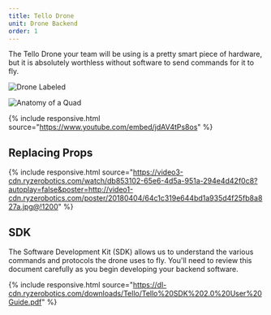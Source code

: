 ```yaml
---
title: Tello Drone
unit: Drone Backend
order: 1
---
```


The Tello Drone your team will be using is a pretty smart piece of hardware, but it is absolutely worthless without software to send commands for it to fly. 

![Drone Labeled](https://s-cdn.ryzerobotics.com/stormsend/uploads/ffe68db0-d64f-0135-36f4-12528100fbe3/05-980_520_2x-en.png)

![Anatomy of a Quad](../images/anatomyofquad.png)

{% include responsive.html source="https://www.youtube.com/embed/jdAV4tPs8os" %}

## Replacing Props

{% include responsive.html source="https://video3-cdn.ryzerobotics.com/watch/db853102-65e6-4d5a-951a-294e4d42f0c8?autoplay=false&poster=http://video1-cdn.ryzerobotics.com/poster/20180404/64c1c319e644bd1a935d4f25fb8a827a.jpg@!1200" %}

## SDK

The Software Development Kit (SDK) allows us to understand the various commands and protocols the drone uses to fly. You'll need to review this document carefully as you begin developing your backend software.

{% include responsive.html source="https://dl-cdn.ryzerobotics.com/downloads/Tello/Tello%20SDK%202.0%20User%20Guide.pdf" %}